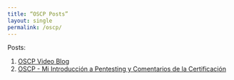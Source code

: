 ```yaml
---
title: “OSCP Posts”
layout: single
permalink: /oscp/
--- 
```


Posts:
1.	[OSCP Video Blog](/OSCP-VideoBlog)
2.	[OSCP - Mi Introducción a Pentesting y Comentarios de la Certificación](/2018-3-19-OSCP-Mi-Introduccion-a-Pentesting-y-Comentarios-de-la-Certificacion.md)
